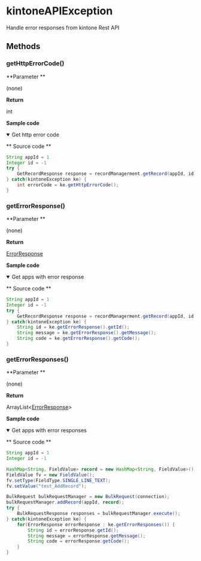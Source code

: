 # kintoneAPIException

Handle error responses from kintone Rest API

## Methods

### getHttpErrorCode()

**Parameter **

(none)

**Return**

int

**Sample code**

<details class="tab-container" open>
<Summary>Get http error code</Summary>

** Source code **

```java
String appId = 1
Integer id = -1
try {
	GetRecordResponse response = recordManagerment.getRecord(appId, id);
} catch(kintoneException ke) {
	int errorCode = ke.getHttpErrorCode();
}

```

</details>

### getErrorResponse()

**Parameter **

(none)

**Return**

[ErrorResponse](https://developer.kintone.io/hc/en-us/articles/212495188#responses)

**Sample code**

<details class="tab-container" open>
<Summary>Get apps with error response</Summary>

** Source code **

```java
String appId = 1
Integer id = -1
try {
	GetRecordResponse response = recordManagerment.getRecord(appId, id);
} catch(kintoneException ke) {
	String id = ke.getErrorResponse().getId();
	String message = ke.getErrorResponse().getMessage();
	String code = ke.getErrorResponse().getCode();
}

```

</details>

### getErrorResponses()

**Parameter **

(none)

**Return**

ArrayList&lt;[ErrorResponse](https://developer.kintone.io/hc/en-us/articles/212495188#responses)&gt;

**Sample code**

<details class="tab-container" open>
<Summary>Get apps with error responses</Summary>

** Source code **

```java
String appId = 1
Integer id = -1

HashMap<String, FieldValue> record = new HashMap<String, FieldValue>();
FieldValue fv = new FieldValue();
fv.setType(FieldType.SINGLE_LINE_TEXT);
fv.setValue("test_AddRecord");

BulkRequest bulkRequestManager = new BulkRequest(connection);
bulkRequestManager.addRecord(appId, record);
try {
	BulkRequestResponse responses = bulkRequestManager.execute();
} catch(kintoneException ke) {
	for(ErrorResponse errorResponse : ke.getErrorResponses()) {
		String id = errorResponse.getId();
		String message = errorResponse.getMessage();
		String code = errorResponse.getCode();
	}
}

```

</details>